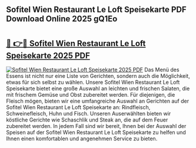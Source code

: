 ## Sofitel Wien Restaurant Le Loft Speisekarte PDF Download Online 2025 gQ1Eo

# <h2><a href="http://gcc77g1.nevu.top/?p=Sofitel+Wien+Restaurant+Le+Loft+Speisekarte">🔗 👉🔴 Sofitel Wien Restaurant Le Loft Speisekarte 2025 PDF</a></h2>

[![Sofitel Wien Restaurant Le Loft Speisekarte 2025 PDF](https://i.imgur.com/dBaPXMq.png)](http://gcc77g1.nevu.top/?p=Sofitel+Wien+Restaurant+Le+Loft+Speisekarte)
Das Menü des Essens ist nicht nur eine Liste von Gerichten, sondern auch die Möglichkeit, etwas für sich selbst zu wählen. Unsere Sofitel Wien Restaurant Le Loft Speisekarte bietet eine große Auswahl an leichten und frischen Salaten, die mit frischem Gemüse und Obst zubereitet werden. Für diejenigen, die Fleisch mögen, bieten wir eine umfangreiche Auswahl an Gerichten auf der Sofitel Wien Restaurant Le Loft Speisekarte an: Rindfleisch, Schweinefleisch, Huhn und Fisch. Unseren Auserwählten bieten wir köstliche Gerichte wie Schaschlik und Steak an, die auf dem Feuer zubereitet werden. In jedem Fall sind wir bereit, Ihnen bei der Auswahl der Speisen auf der Sofitel Wien Restaurant Le Loft Speisekarte zu helfen und Ihnen einen komfortablen und angenehmen Service zu bieten.
